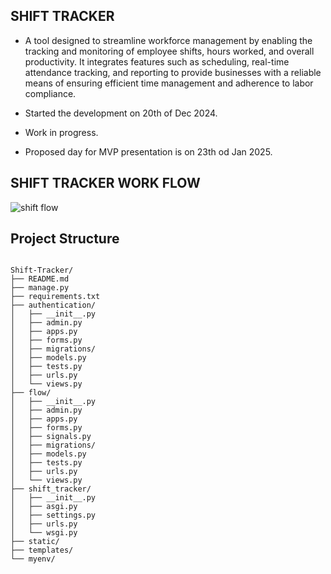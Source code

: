 
## SHIFT TRACKER

- A tool designed to streamline workforce management by enabling the tracking and monitoring of employee shifts, hours worked, and overall productivity. It integrates features such as scheduling, real-time attendance tracking, and reporting to provide businesses with a reliable means of ensuring efficient time management and adherence to labor compliance.

- Started the development on 20th of Dec 2024. 
- Work in progress.
- Proposed day for MVP presentation is on 23th od Jan 2025.

## SHIFT TRACKER WORK FLOW 

![shift flow ](https://github.com/user-attachments/assets/7a45708c-1fcd-4eb8-a22d-8ad5f3e1f240)


## Project Structure

```## Project Structure.

Shift-Tracker/
├── README.md
├── manage.py
├── requirements.txt
├── authentication/
│   ├── __init__.py
│   ├── admin.py
│   ├── apps.py
│   ├── forms.py
│   ├── migrations/
│   ├── models.py
│   ├── tests.py
│   ├── urls.py
│   └── views.py
├── flow/
│   ├── __init__.py
│   ├── admin.py
│   ├── apps.py
│   ├── forms.py
│   ├── signals.py
│   ├── migrations/
│   ├── models.py
│   ├── tests.py
│   ├── urls.py
│   └── views.py
├── shift_tracker/
│   ├── __init__.py
│   ├── asgi.py
│   ├── settings.py
│   ├── urls.py
│   └── wsgi.py
├── static/
├── templates/
└── myenv/


